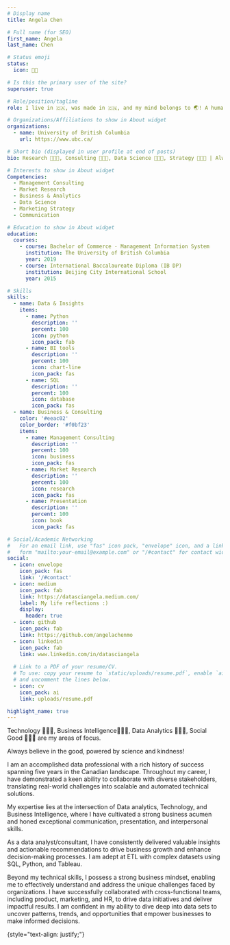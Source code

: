 ```yaml
---
# Display name
title: Angela Chen

# Full name (for SEO)
first_name: Angela
last_name: Chen

# Status emoji
status:
  icon: 🧑‍🎓️

# Is this the primary user of the site?
superuser: true

# Role/position/tagline
role: I live in 🇨🇦, was made in 🇨🇳, and my mind belongs to 🌏! A humanitarian by heart. I genuinely believe in good people and the capability that we can all make a difference in our society with the power of kindness, science, and research. I enjoy talking with great minds coming from all fields.

# Organizations/Affiliations to show in About widget
organizations:
  - name: University of British Columbia
    url: https://www.ubc.ca/

# Short bio (displayed in user profile at end of posts)
bio: Research 👩🏻‍🔬, Consulting 👩🏻‍💼, Data Science 👩🏻‍💻, Strategy 👩🏻‍🏭 | Always believe in the good, powered by science and kindness

# Interests to show in About widget
Competencies:
  - Management Consulting
  - Market Research
  - Business & Analytics
  - Data Science
  - Marketing Strategy
  - Communication

# Education to show in About widget
education:
  courses:
    - course: Bachelor of Commerce - Management Information System
      institution: The University of British Columbia
      year: 2019
    - course: International Baccalaureate Diploma (IB DP)
      institution: Beijing City International School
      year: 2015

# Skills
skills:
  - name: Data & Insights
    items:
      - name: Python
        description: ''
        percent: 100
        icon: python
        icon_pack: fab
      - name: BI tools
        description: ''
        percent: 100
        icon: chart-line
        icon_pack: fas
      - name: SQL
        description: ''
        percent: 100
        icon: database
        icon_pack: fas
  - name: Business & Consulting
    color: '#eeac02'
    color_border: '#f0bf23'
    items:
      - name: Management Consulting
        description: ''
        percent: 100
        icon: business
        icon_pack: fas
      - name: Market Research
        description: ''
        percent: 100
        icon: research
        icon_pack: fas
      - name: Presentation
        description: ''
        percent: 100
        icon: book
        icon_pack: fas

# Social/Academic Networking
#   For an email link, use "fas" icon pack, "envelope" icon, and a link in the
#   form "mailto:your-email@example.com" or "/#contact" for contact widget.
social:
  - icon: envelope
    icon_pack: fas
    link: '/#contact'
  - icon: medium
    icon_pack: fab
    link: https://datasciangela.medium.com/
    label: My life reflections :)
    display:
      header: true
  - icon: github
    icon_pack: fab
    link: https://github.com/angelachenmo
  - icon: linkedin
    icon_pack: fab
    link: www.linkedin.com/in/datasciangela
  
  # Link to a PDF of your resume/CV.
  # To use: copy your resume to `static/uploads/resume.pdf`, enable `ai` icons in `params.yaml`,
  # and uncomment the lines below.
  - icon: cv
    icon_pack: ai
    link: uploads/resume.pdf

highlight_name: true
---
```

Technology 👩🏻‍🔬, Business Intelligence👩🏻‍💼, Data Analytics 👩🏻‍💻, Social Good 👩🏻‍🏭 are my areas of focus.

Always believe in the good, powered by science and kindness!

I am an accomplished data professional with a rich history of success spanning five years in the Canadian landscape. Throughout my career, I have demonstrated a keen ability to collaborate with diverse stakeholders, translating real-world challenges into scalable and automated technical solutions. 

My expertise lies at the intersection of Data analytics, Technology, and Business Intelligence, where I have cultivated a strong business acumen and honed exceptional communication, presentation, and interpersonal skills.

As a data analyst/consultant, I have consistently delivered valuable insights and actionable recommendations to drive business growth and enhance decision-making processes. I am adept at ETL with complex datasets using SQL, Python, and Tableau. 

Beyond my technical skills, I possess a strong business mindset, enabling me to effectively understand and address the unique challenges faced by organizations. I have successfully collaborated with cross-functional teams, including product, marketing, and HR, to drive data initiatives and deliver impactful results. I am confident in my ability to dive deep into data sets to uncover patterns, trends, and opportunities that empower businesses to make informed decisions.


{style="text-align: justify;"}